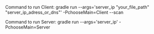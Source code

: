 Command to run Client: gradle run --args='server_ip "your_file_path" "server_ip_adress_or_dns"' -PchooseMain=Client --scan

Command to run Server: gradle run --args='server_ip' -PchooseMain=Server
